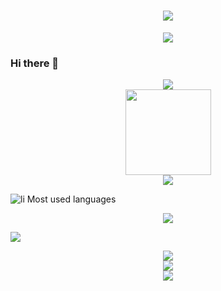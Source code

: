<h1 align="center">
  <a href="https://sunguoqi.com/">
    <img src="https://readme-typing-svg.herokuapp.com/?lines=console.log(%22Hello%2C%20World!%22);LISIR 祝您今天愉快!&center=true&size=27">
  </a>
</h1>

<div align="center"><img src="https://cdn.jsdelivr.net/gh/wkwbk/wkwbk/assets/github-contribution-grid-snake.svg" /></div>

### Hi there 👋

<div align="center">
    <img src="https://metrics.lecoq.io/wkwbk?template=classic&config.timezone=Asia%2FShanghai">
</div>
<div align="center">
    <img height="137px" src="https://github-readme-stats.vercel.app/api?username=wkwbk&hide_title=true&hide_border=true&show_icons=trueline_height=21&text_color=000&icon_color=000&bg_color=0,ea6161,ffc64d,fffc4d,52fa5a&theme=graywhite" />
</div>
<div align="center">
    <img  src="https://github-readme-stats.vercel.app/api/top-langs/?username=wkwbk&hide_title=true&hide_border=true&layout=compact&langs_count=6&text_color=000&icon_color=fff&bg_color=0,52fa5a,4dfcff,c64dff&theme=graywhite" />
</div>

![li Most used languages](https://github-readme-stats.vercel.app/api/top-langs/?username=wkwbk&layout=compact&hide_border=true&langs_count=10)

<div align="center">
    <img  src="https://github-profile-trophy.vercel.app/?username=wkwbk" />
</div>

![](https://visitor-badge.glitch.me/badge?page_id=wkwbk)

<div align="center">
    <img  src="https://visitor-badge.glitch.me/badge?page_id=wkwbk" />
</div>

<div align="center">
    <img src="https://activity-graph.herokuapp.com/graph?username=wkwbk&theme=xcode" />
</div>

<div align="center">
    <img  src="https://github-readme-streak-stats.herokuapp.com/?user=wkwbk" />
</div>
